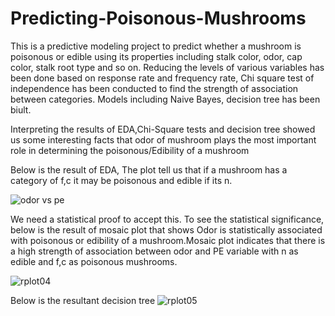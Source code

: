 # Predicting-Poisonous-Mushrooms

This is a predictive modeling project to predict whether a mushroom is poisonous or edible using its properties including stalk color, odor, cap color, stalk root type and so on. Reducing the levels of various variables has been done based on response rate and frequency rate, Chi square test of independence has been conducted to find the strength of association between categories. Models including Naive Bayes, decision tree has been biult.

Interpreting the results of EDA,Chi-Square tests and decision tree showed us some interesting facts that odor of mushroom plays the most important role in determining the poisonous/Edibility of a mushroom

Below is the result of EDA, The plot tell us that if a mushroom has a category of f,c  it may be poisonous and edible if its n.
 
![odor vs pe](https://cloud.githubusercontent.com/assets/17242464/21290412/58ad77da-c487-11e6-8fa4-2cb75ca5f4bd.png)


We need a statistical proof to accept this. To see the statistical significance, below is the result of mosaic plot that shows Odor is statistically associated with poisonous or edibility of a mushroom.Mosaic plot indicates that there is a high strength of association between odor and PE variable with n as edible and f,c as poisonous mushrooms.

![rplot04](https://cloud.githubusercontent.com/assets/17242464/21290428/f1b22e76-c487-11e6-9846-8e99f7a8bc9c.png)

Below is the resultant decision tree
![rplot05](https://cloud.githubusercontent.com/assets/17242464/21290456/d2d2b2fe-c488-11e6-9d13-9c76bd7c6c1a.png)


